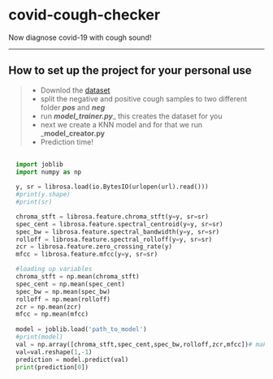 # covid-cough-checker
Now diagnose covid-19 with cough sound!

---
## How to set up the project for your personal use
>- Downlod the [dataset](https://github.com/virufy/covid/tree/master/data)
>- split the negative and positive cough samples to two different folder _**pos**_ and _**neg**_
>- run _**model_trainer.py**__ this creates the dataset for you
>- next we create a KNN model and for that we run _**model_creator.py**
>- Prediction time!
```python
  
  import joblib
  import numpy as np
  
  y, sr = librosa.load(io.BytesIO(urlopen(url).read()))
  #print(y.shape)
  #print(sr)

  chroma_stft = librosa.feature.chroma_stft(y=y, sr=sr)
  spec_cent = librosa.feature.spectral_centroid(y=y, sr=sr)
  spec_bw = librosa.feature.spectral_bandwidth(y=y, sr=sr)
  rolloff = librosa.feature.spectral_rolloff(y=y, sr=sr)
  zcr = librosa.feature.zero_crossing_rate(y)
  mfcc = librosa.feature.mfcc(y=y, sr=sr)

  #loading up variables 
  chroma_stft = np.mean(chroma_stft)
  spec_cent = np.mean(spec_cent)
  spec_bw = np.mean(spec_bw)
  rolloff = np.mean(rolloff)
  zcr = np.mean(zcr)
  mfcc = np.mean(mfcc)
  
  model = joblib.load('path_to_model')
  #print(model)
  val = np.array([chroma_stft,spec_cent,spec_bw,rolloff,zcr,mfcc])# make an array of features
  val=val.reshape(1,-1)
  prediction = model.predict(val)
  print(prediction[0])
```



